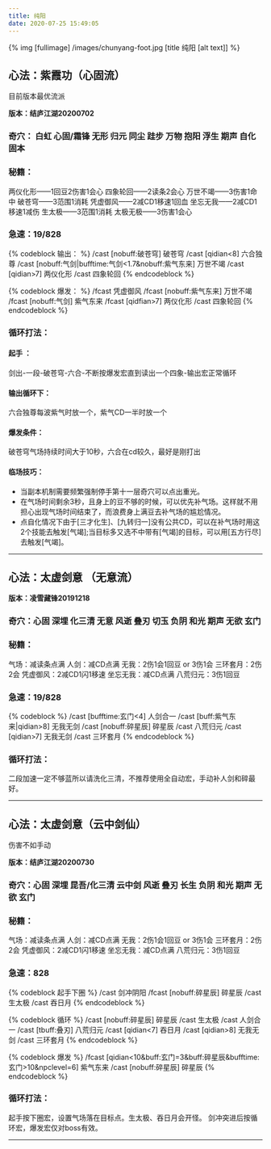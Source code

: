 ```yaml
---
title: 纯阳
date: 2020-07-25 15:49:05
---
```

{% img [fullimage] /images/chunyang-foot.jpg [title 纯阳 [alt text]] %}
## 心法：紫霞功（心固流）
目前版本最优流派

**版本：结庐江湖20200702**

### 奇穴： 白虹 心固/霜锋 无形 归元 同尘 跬步 万物 抱阳 浮生 期声 自化 固本

### 秘籍：
两仪化形——1回豆2伤害1会心
四象轮回——2读条2会心
万世不竭——3伤害1命中
破苍穹——3范围1消耗
凭虚御风——2减CD1移速1回血
坐忘无我——2减CD1移速1减伤
生太极——3范围1消耗
太极无极——3伤害1会心	
### 急速：19/828
{% codeblock 输出： %}
/cast [nobuff:破苍穹] 破苍穹
/cast [qidian<8] 六合独尊
/cast [nobuff:气剑|bufftime:气剑<1.7&nobuff:紫气东来] 万世不竭
/cast [qidian>7] 两仪化形
/cast 四象轮回
{% endcodeblock %}

{% codeblock 爆发： %}
/fcast 凭虚御风
/fcast [nobuff:紫气东来] 万世不竭
/fcast [nobuff:气剑] 紫气东来
/fcast [qidfian>7] 两仪化形
/cast 四象轮回
{% endcodeblock %}

### 循环打法：

#### 起手 ：
剑出-一段-破苍穹-六合-不断按爆发宏直到读出一个四象-输出宏正常循环
#### 输出循环下：
六合独尊每波紫气时放一个，紫气CD一半时放一个
#### 爆发条件：
破苍穹气场持续时间大于10秒，六合在cd较久，最好是刚打出
#### 临场技巧：
* 当副本机制需要频繁强制停手第十一层奇穴可以点出重光。
* 在气场时间剩余3秒，且身上的豆不够的时候，可以优先补气场。这样就不用担心出现气场时间结束了，而浪费身上满豆去补气场的尴尬情况。
* 点自化情况下由于[三才化生]、[九转归一]没有公共CD，可以在补气场时用这2个技能去触发[气竭];当目标多又选不中带有[气竭]的目标，可以用[五方行尽]去触发[气竭]。

---

## 心法：太虚剑意 （无意流）

**版本：凌雪藏锋20191218**

### 奇穴：心固 深埋 化三清 无意 风逝 叠刃 切玉 负阴 和光 期声 无欲 玄门

### 秘籍：
气场：减读条点满
人剑：减CD点满 
无我：2伤1会1回豆 or 3伤1会
三环套月：2伤2会
凭虚御风：2减CD1闪1移速
坐忘无我：减CD点满
八荒归元：3伤1回豆
	
### 急速：19/828
{% codeblock %}
/cast [bufftime:玄门<4] 人剑合一
/cast [buff:紫气东来|qidian>8] 无我无剑
/cast [nobuff:碎星辰] 碎星辰
/cast 八荒归元
/cast [qidian>7] 无我无剑
/cast 三环套月
{% endcodeblock %}

### 循环打法：
二段加速一定不够蓝所以请洗化三清，不推荐使用全自动宏，手动补人剑和碎最好。

---

## 心法：太虚剑意（云中剑仙）
伤害不如手动

**版本：结庐江湖20200730**

### 奇穴：心固 深埋 昆吾/化三清 云中剑 风逝 叠刃 长生 负阴 和光 期声 无欲 玄门

### 秘籍：
气场：减读条点满
人剑：减CD点满 
无我：2伤1会1回豆 or 3伤1会
三环套月：2伤2会
凭虚御风：2减CD1闪1移速
坐忘无我：减CD点满
八荒归元：3伤1回豆
	
### 急速：828
{% codeblock 起手下圈 %}
/cast 剑冲阴阳
/fcast [nobuff:碎星辰] 碎星辰
/cast 生太极
/cast 吞日月
{% endcodeblock %}

{% codeblock 循环 %}
/cast [nobuff:碎星辰] 碎星辰
/cast 生太极
/cast 人剑合一
/cast [tbuff:叠刃] 八荒归元
/cast [qidian<7] 吞日月
/cast [qidian>8] 无我无剑
/cast 三环套月
{% endcodeblock %}

{% codeblock 爆发 %}
/fcast [qidian<10&buff:玄门=3&buff:碎星辰&bufftime:玄门>10&npclevel=6] 紫气东来
/cast [nobuff:碎星辰] 碎星辰
{% endcodeblock %}

### 循环打法：
起手按下圈宏，设置气场落在目标点。生太极、吞日月会开怪。
剑冲突进后按循环宏，爆发宏仅对boss有效。

---